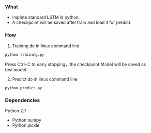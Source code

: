 ### What
* Implete standard LSTM in python.
* A checkpoint will be saved after train and load it for predict.

### How
1. Training
do in linux command line
```
python training.py
```
Press Ctrl+C to early stopping，the checkpoint Model will be saved as test.model

2. Predict
do in linux command line
```
python predict.py
```

### Dependencies
Python 2.7
* Python numpy
* Python pickle
